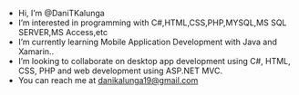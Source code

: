 - Hi, I’m @DaniTKalunga
- I’m interested in programming with C#,HTML,CSS,PHP,MYSQL,MS SQL SERVER,MS Access,etc
- I’m currently learning Mobile Application Development with Java and Xamarin..
- I’m looking to collaborate on desktop app development using C#, HTML, CSS, PHP and web development using ASP.NET MVC.
- You can reach me at danikalunga19@gmail.com

<!---
DaniTshite/DaniTshite is a ✨ special ✨ repository because its `README.md` (this file) appears on your GitHub profile.
You can click the Preview link to take a look at your changes.
--->
